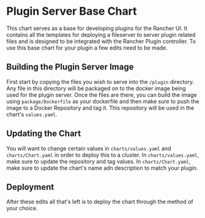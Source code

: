 # Plugin Server Base Chart
This chart serves as a base for developing plugins for the Rancher UI. It contains all the templates for deploying a fileserver to server plugin related files and is designed to be integrated with the Rancher Plugin controller. To use this base chart for your plugin a few edits need to be made.

## Building the Plugin Server Image
First start by copying the files you wish to serve into the `/plugin` directory. Any file in this directory will be packaged on to the docker image being used for the plugin server. Once the files are there, you can build the image using `package/Dockerfile` as your dockerfile and then make sure to push the image to a Docker Repository and tag it. This repository will be used in the chart's `values.yaml`.

## Updating the Chart
You will want to change certain values in `charts/values.yaml` and `charts/Chart.yaml` in order to deploy this to a cluster. In `charts/values.yaml`, make sure to update the repository and tag values. In `charts/Chart.yaml`, make sure to update the chart's name adn description to match your plugin. 

## Deployment
After these edits all that's left is to deploy the chart through the method of your choice.
